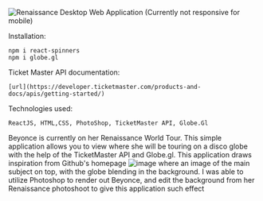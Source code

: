 ![Renaissance](https://imgur.com/cmaVw4i.png)
Desktop Web Application (Currently not responsive for mobile)

Installation:
```
npm i react-spinners
npm i globe.gl
```
Ticket Master API documentation:
```
[url](https://developer.ticketmaster.com/products-and-docs/apis/getting-started/)
```
Technologies used: 
```
ReactJS, HTML,CSS, PhotoShop, TicketMaster API, Globe.Gl
```
Beyonce is currently on her Renaissance World Tour. This simple application allows you to view where she will be touring on a disco globe with the help of the TicketMaster API and Globe.gl. This application draws inspiration from Github's homepage
![image](https://github.com/Rchrdlss3/Renaissance-TicketMaster/assets/35810850/b968b48c-d048-4ac6-9ea4-2e46fc41fcbf)
where an image of the main subject on top, with the globe blending in the background. I was able to utilize Photoshop to render out Beyonce, and edit the background from her Renaissance photoshoot to give this application such effect
